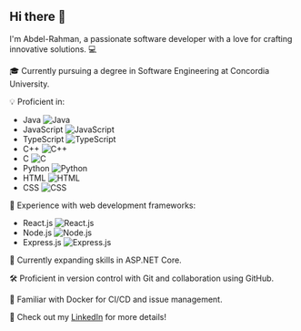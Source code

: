 ## Hi there 👋

I'm Abdel-Rahman, a passionate software developer with a love for crafting innovative solutions. 💻

🎓 Currently pursuing a degree in Software Engineering at Concordia University.


💡 Proficient in:
   - Java ![Java](https://img.shields.io/badge/-Java-007396?logo=java&logoColor=white)
   - JavaScript ![JavaScript](https://img.shields.io/badge/-JavaScript-F7DF1E?logo=javascript&logoColor=black)
   - TypeScript ![TypeScript](https://img.shields.io/badge/-TypeScript-3178C6?logo=typescript&logoColor=white)
   - C++ ![C++](https://img.shields.io/badge/-C++-00599C?logo=c%2B%2B&logoColor=white)
   - C ![C](https://img.shields.io/badge/-C-A8B9CC?logo=c&logoColor=white)
   - Python ![Python](https://img.shields.io/badge/-Python-3776AB?logo=python&logoColor=white)
   - HTML ![HTML](https://img.shields.io/badge/-HTML-E34F26?logo=html5&logoColor=white)
   - CSS ![CSS](https://img.shields.io/badge/-CSS-1572B6?logo=css3&logoColor=white)

🚀 Experience with web development frameworks:
   - React.js ![React.js](https://img.shields.io/badge/-React.js-61DAFB?logo=react&logoColor=black)
   - Node.js ![Node.js](https://img.shields.io/badge/-Node.js-339933?logo=node.js&logoColor=white)
   - Express.js ![Express.js](https://img.shields.io/badge/-Express.js-000000?logo=express&logoColor=white)

🌱 Currently expanding skills in ASP.NET Core.

🛠️ Proficient in version control with Git and collaboration using GitHub.

🐳 Familiar with Docker for CI/CD and issue management.

🔗 Check out my [LinkedIn](https://www.linkedin.com/in/abdel-rahmankhalifa/) for more details!
